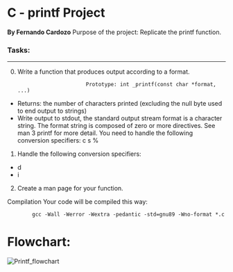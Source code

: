 # C - printf Project
**By Fernando Cardozo**
Purpose of the project: Replicate the printf function.

### Tasks:

------------


0. Write a function that produces output according to a format.

							 Prototype: int _printf(const char *format, ...)
							
- Returns: the number of characters printed (excluding the null byte used to end output to strings)
- Write output to stdout, the standard output stream format is a character string. The format string is composed of zero or more directives. See man 3 printf for more detail. You need to handle the following conversion specifiers:
c
s
%


1. Handle the following conversion specifiers:

- d
- i

2. Create a man page for your function.


Compilation
Your code will be compiled this way:

			gcc -Wall -Werror -Wextra -pedantic -std=gnu89 -Wno-format *.c

# **Flowchart:**
![Printf_flowchart](https://user-images.githubusercontent.com/113741582/201496215-ed02a7c5-8808-41bb-b1ac-b04939a885a1.png)



